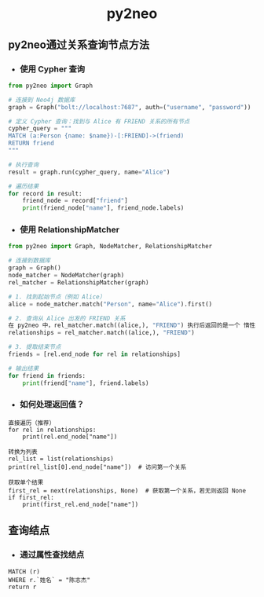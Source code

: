 <h1 align ="center" >py2neo</h1>

## py2neo通过关系查询节点方法

* ### 使用 Cypher 查询

```python
from py2neo import Graph

# 连接到 Neo4j 数据库
graph = Graph("bolt://localhost:7687", auth=("username", "password"))

# 定义 Cypher 查询：找到与 Alice 有 FRIEND 关系的所有节点
cypher_query = """
MATCH (a:Person {name: $name})-[:FRIEND]->(friend)
RETURN friend
"""

# 执行查询
result = graph.run(cypher_query, name="Alice")

# 遍历结果
for record in result:
    friend_node = record["friend"]
    print(friend_node["name"], friend_node.labels)
```

- ### 使用 RelationshipMatcher

```python
from py2neo import Graph, NodeMatcher, RelationshipMatcher

# 连接到数据库
graph = Graph()
node_matcher = NodeMatcher(graph)
rel_matcher = RelationshipMatcher(graph)

# 1. 找到起始节点（例如 Alice）
alice = node_matcher.match("Person", name="Alice").first()

# 2. 查询从 Alice 出发的 FRIEND 关系
在 py2neo 中，rel_matcher.match((alice,), "FRIEND") 执行后返回的是一个 惰性求值的查询结果集，具体表现为一个 迭代器对象（而不是直接返回列表）
relationships = rel_matcher.match((alice,), "FRIEND")

# 3. 提取结束节点
friends = [rel.end_node for rel in relationships]

# 输出结果
for friend in friends:
    print(friend["name"], friend.labels)
```

- ### 如何处理返回值？

```shell
直接遍历（推荐）
for rel in relationships:
    print(rel.end_node["name"])
```

```shell
转换为列表
rel_list = list(relationships)
print(rel_list[0].end_node["name"])  # 访问第一个关系
```

```shell
获取单个结果
first_rel = next(relationships, None)  # 获取第一个关系，若无则返回 None
if first_rel:
    print(first_rel.end_node["name"])
```

## 查询结点

- ### 通过属性查找结点

```shell
MATCH (r)
WHERE r.`姓名` = "陈志杰"
return r
```

